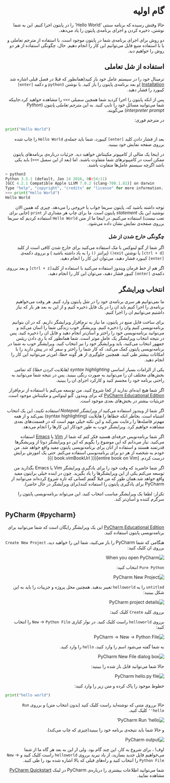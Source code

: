 <div dir=rtl>

# گام اولیه


حالا وقتش رسیده که برنامه سنتی 'Hello World' را در پایتون اجرا کنیم. این به شما نوشتن، ذخیره کردن و اجرای برنامه‌ی پایتون را یاد می‌دهد.


دو روش برای اجرای برنامه‌ی شما در پایتون موجود است. با استفاده از مترجم تعاملی و یا با استفاده منبع فایل می‌توانیم این کار را انجام دهیم. حال، چگونگی استفاده از هر دو روش را خواهیم دید.


## استفاده از شل تعاملی

ترمینال خود را در سیستم عامل خود باز کنید(همانطور که قبلا در فصل قبلی اشاره شد
[Installation](./installation.md#installation) )و بعد برنامه‌ی پایتون را باز کنید. با نوشتن  `python3` و  دکمه‌ `[enter]` کیبورد را فشار دهید. 

پس از انکه پایتون را اجرا کردید شما همچین سمبلی  `>>>`  را مشاهده خواهید کرد.جاییکه شما می‌توانید مسائل خود را تایپ کنید. به این _مترجم تعاملی پایتون_ (_Python interpreter prompt_) می‌گویند.

در مترجم فوری:

<div dir=ltr>


```python
print("Hello World")
```

<div dir=rtl>


بعد از فشار دادن کلید  `[enter]` کیبورد، شما باید جمله‌ی `Hello World` را چاپ شده برروی صفحه نمایش خود ببینید.

در اینجا یک مثالی از کامپیوتر مکینتاش خواهید دید. جزئیات درباره‌ی برنامه‌های پایتون ممکن است در کامپیوترهای شما متفاوت باشند. اما (بعد از این سمبل `>>>`) باید یکی باشد اگرچه سیستم عامل‌ها متفاوت باشند.

<div dir=ltr>

```python
> python3
Python 3.5.1 (default, Jan 14 2016, 06:54:11)
[GCC 4.2.1 Compatible Apple LLVM 7.0.2 (clang-700.1.81)] on darwin
Type "help", "copyright", "credits" or "license" for more information.
>>> print("Hello World")
Hello World
```

<div dir=rtl>

توجه داشته باشید که، پایتون سریعا جواب یا خروجی را می‌دهد. چیزی که همین الان نوشتید این یک  _statement_ پایتون است. ما برای چاپ هر مقداری از `print` (جایی برای تعب نیست) استفاده می‌کنیم. در اینجا ما از متن `Hello World` استفاده کردیم که سریعا برروی صفحه‌ی نمایش نشان داده می‌شود.

### چگونگی خارج شدن از شل 

اگر شما از گنو لینوکس با مک استفاده می‌کنید برای خارج شدن کافی است از کلید  `[ctrl + d]` یا نوشتن  `exit()` (پراتنز  `()` را به یاد داشته باشید ) و برروی دکمه‌ی `[enter]` کیبورد فشار دهید، می‌توان این کار را انجام دهید.

اگر هم از خط فرمان ویندوز استفاده می‌کنید با استفاده از کلید`[ctrl + z]` و بعد برروی دکمه‌ی `[enter]` کیبور فشار دهید، می‌توان این کار را انجام دهید.







## انتخاب ویرایشگر

ما نمی‌توانیم هر سری برنامه‌ی خود را در شل پایتون وارد کنیم. هر وقت می‌خواهیم برنامه‌ی را اجرا کنیم باید ان را در یک فایل ذخیره کنیم و از این به بعد هر بار که نیاز داشتیم می‌توانیم ان را اجرا کنیم.

برای ساخت فایل منبع در پایتون، ما نیاز به نرم‌افزار ویرایشگر داریم. که در ان بتوانیم برنامه‌نویسی کنیم وان را ذخیره کنیم. ویریشگر خوب زندگی شما را اسان می‌کند و می‌توانید برنامه‌نویسی خود را راحتر و اسان‌تر انجام دهید و فایل ان را ذخیره کنید. پس در نتیجه انتخاب ویرایشگر یک عامل موثر است. شما همانطور که با ری دادن ریئس جمهور انتخاب می‌کنید، باید ویرایشگر خود را نیز انتخاب کنید. ویرایشگر خوب به شما در برنامه‌نویسی پایتون کمک می‌کند، که کار شما را راحتر و سفر که در پیش دارید را با امکانات بیشتر طی کنید. همچنین جلوگیری از هر گونه خطا، امن‌تر می‌توانید این کار را انجام دهید.

یکی از الزامات بسیار اساسی _syntax highlighting
(هایلایت کردن خطا)_  که تمامی بخش‌های مختلف ان را می‌توانید به صورت رنگی ببینید. پس در نتیجه شما می‌توانید به راحتی برنامه خود را مجسم کنید و کارکرد اجرای ان را ببینید.

اگر شما هیچ ایده‌ای ندارید از کجا شروع کنید، من توسعه می‌کنم با استفاده از نرم‌افزار [PyCharm Educational Edition](https://www.jetbrains.com/pycharm-edu/) که برای ویندوز، گنو لینوکس و مکینتاش موجود است. جزیئیات بیشتر در بخش‌های بعدی موجود است.

اگر شما از ویندوز استفاده می‌کنید *از ویرایشگر Notepad استفاده نکیند*، این یک انتخاب اشتباه است. بخاطر انکه خطا‌ها را هایلایت (syntax highlighting) نمی‌کند و از همه مهم‌تر فاصله‌ها را رعایت نمی‌کند و این نکته خیلی مهم است که در قسمت‌های بعدی مشاهده خواهیم کرد. ویرایشگر خوب به طور خودکار این کار‌ها را انجام می‌دهد.


اگر شما برنامه‌نویس حرفه‌ای هستید فکر کنم که شما از  [Vim](http://www.vim.org) یا [Emacs](http://www.gnu.org/software/emacs/) استفاده می‌کنید. نیاز می‌دانم که این موضوع را بگویم که این دو ویرایشگر دوتا از ویریشگر‌ها قدرتمند هستند و استفاده از انان برای برنامه‌نویسی پایتون مفید واقع خواهد شد. من خودم به شخصه از هر دو برای برنامه‌نوسی‌ استفاده می‌کنم. حتی یک اموزش برایش درست کردم. [entire book on Vim]({{ book.vimBookUrl }})

اگر شما حاضرید که وقت خود را برای یادگیری ویرایشگر  Vim یا  Emacs بگذارید من توسعه می‌کنم یکی از این ویرایشگرها را یاد بگیرید. چون در اینده خیلی برایتون مفید واقع خواهد شد.همان طور که من قبلا گفتم کسانی که تازه شروع کرده‌اند می‌توانند از  PyCharm برای یادگیری پایتون را استفاده کنند(برای ویرایشگر در حال حاضر).

تکرار: لطفا یک ویرایشگر مناسب انتخاب کنید. این می‌تواند برنامه‌نویسی پایتون را سرگرم کننده و اسان‌تر کند.


<div dir=ltr>

## PyCharm {#pycharm}


<div dir=rtl>

[PyCharm Educational Edition](https://www.jetbrains.com/pycharm-edu/) این یک ویرایشگر رایگان است که شما می‌توانید برای برنامه‌نویسی پایتون استفاده کنید.

هنگامی که شما PyCharm را باز می‌کنید، شما این را خواهید دید، `Create New Project` برروی ان کلیک کنید:


![When you open PyCharm](./img/pycharm_open.png)

`Pure Python` انتخاب کنید:

![PyCharm New Project](./img/pycharm_create_new_project.png)

`untitled` را به  `helloworld` تغییر بدهید. همچنین محل پروژه و جزییات را باید به این شکل ببینید:


![PyCharm project details](./img/pycharm_create_new_project_pure_python.png)

برروی کلید  `Create` کلیک کنید:

 برروی `helloworld` راست کلیک کنید. در نوار کناری  `New` -> `Python File` را انتخاب کنید:

![PyCharm -> New -> Python File](./img/pycharm_new_python_file.png)

به شما گفته می‌شود اسم را وارد کنید، `hello` را وارد کنید.


![PyCharm New File dialog box](./img/pycharm_new_file_input.png)

حالا شما می‌توانید فایل باز شده را ببینید:

![PyCharm hello.py file](./img/pycharm_hello_open.png)

خطوط موجود را پاک کرده و متن زیر را وارد کنید:


<!-- TODO: Update screenshots for Python 3 -->


<div dir=ltr>


```python
print("hello world")
```


<div dir=rtl>

حالا برروی متنی که نوشته‌اید راست کلیک کنید (بدون انتخاب متن) و برروی `Run 'hello'` کلیک کنید.

![PyCharm Run 'hello'](./img/pycharm_run.png)


و حالا شما باید نتیجه‌ی برنامه خود را ببینید(چیزی که چاپ می‌کند).

![PyCharm output](./img/pycharm_output.png)


اوف! ،  برای شروع به کار، این چند گام بود. ولی از این به بعد هر گاه ما از شما می‌خواهیم فایل جدید بسازید، از یاد نبرید برروی  `helloworld` راست کلیک کنید و   `New` -> `Python File` را انتخاب کنید و راه‌های قبلی که بالا اشاره شده بود را طی کنید.

شما می‌توانید اطلاعات بیشتری را درباره‌ی PyCharm در لینک  [PyCharm Quickstart](https://www.jetbrains.com/pycharm-educational/quickstart/) مشاهده نمایید.
